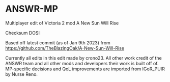 # ANSWR-MP
Multiplayer edit of Victoria 2 mod A New Sun Will Rise

Checksum DOSI

Based off latest commit (as of Jan 9th 2023) from https://github.com/TheBlazingOak/A-New-Sun-Will-Rise

Currently all edits in this edit made by crono23. All other work credit of the ANSWR team and all other mods and developers their work is built off of. MP-specific decisions and QoL improvements are imported from IGoR_PUIR by Nurse Reno.
